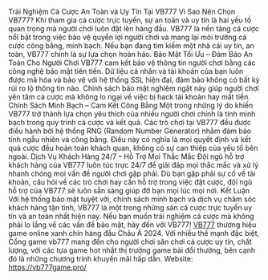 Trải Nghiệm Cá Cược An Toàn và Uy Tín Tại VB777
Vì Sao Nên Chọn VB777?
Khi tham gia cá cược trực tuyến, sự an toàn và uy tín là hai yếu tố quan trọng mà người chơi luôn đặt lên hàng đầu. VB777 là nền tảng cá cược nổi bật trong việc bảo vệ quyền lợi người chơi và mang lại môi trường cá cược công bằng, minh bạch. Nếu bạn đang tìm kiếm một nhà cái uy tín, an toàn, VB777 chính là sự lựa chọn hoàn hảo.
Bảo Mật Tối Ưu – Đảm Bảo An Toàn Cho Người Chơi
VB777 cam kết bảo vệ thông tin người chơi bằng các công nghệ bảo mật tiên tiến. Dữ liệu cá nhân và tài khoản của bạn luôn được mã hóa và bảo vệ với hệ thống SSL hiện đại, đảm bảo không có bất kỳ rủi ro lộ thông tin nào. Chính sách bảo mật nghiêm ngặt này giúp người chơi yên tâm cá cược mà không lo ngại về việc bị hack tài khoản hay mất tiền.
Chính Sách Minh Bạch – Cam Kết Công Bằng
Một trong những lý do khiến VB777 trở thành lựa chọn yêu thích của nhiều người chơi chính là tính minh bạch trong quy trình cá cược và kết quả. Các trò chơi tại VB777 đều được điều hành bởi hệ thống RNG (Random Number Generator) nhằm đảm bảo tính ngẫu nhiên và công bằng. Điều này có nghĩa là mọi quyết định và kết quả cược đều hoàn toàn khách quan, không có sự can thiệp của yếu tố bên ngoài.
Dịch Vụ Khách Hàng 24/7 – Hỗ Trợ Mọi Thắc Mắc
Đội ngũ hỗ trợ khách hàng của VB777 luôn túc trực 24/7 để giải đáp mọi thắc mắc và xử lý nhanh chóng mọi vấn đề người chơi gặp phải. Dù bạn gặp phải sự cố về tài khoản, câu hỏi về các trò chơi hay cần hỗ trợ trong việc đặt cược, đội ngũ hỗ trợ của VB777 sẽ luôn sẵn sàng giúp đỡ bạn mọi lúc mọi nơi.
Kết Luận
Với hệ thống bảo mật tuyệt vời, chính sách minh bạch và dịch vụ chăm sóc khách hàng tận tình, VB777 là một trong những sàn cá cược trực tuyến uy tín và an toàn nhất hiện nay. Nếu bạn muốn trải nghiệm cá cược mà không phải lo lắng về các vấn đề bảo mật, hãy đến với VB777!
<a href=" https://vb777game.pro/"> VB777</a> thương hiệu game online xanh chín hàng đầu Châu Á 2024. Với nhiều thế mạnh đặc biệt, Cổng game vb777 mang đến cho người chơi sân chơi cá cược uy tín, chất lượng, với các tựa game hot nhất thị trường game bài đổi thưởng, bên cạnh đó là những chương trình khuyến mãi hấp dẫn.
Website: https://vb777game.pro/
